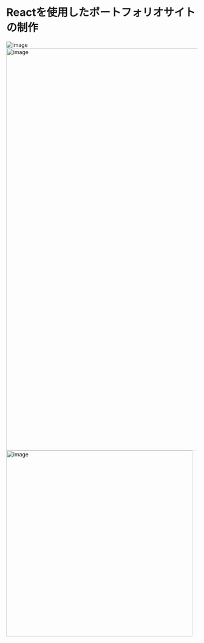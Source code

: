 # Reactを使用したポートフォリオサイトの制作

![image](https://user-images.githubusercontent.com/90116145/140433687-e82a0ad6-2a1f-4221-b905-e3d1fd754a2a.jpeg)
<img width="1059" alt="image" src="https://user-images.githubusercontent.com/90116145/140433690-672fe0c6-732b-412f-a8c3-07dc327b9ec0.png">
<img width="490" alt="image" src="https://user-images.githubusercontent.com/90116145/140433694-f38a5ad1-6ce7-475e-b1a8-0f815e505f86.png">



